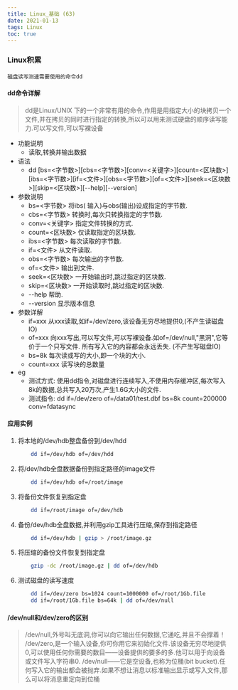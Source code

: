 ```yaml
---
title: Linux_基础 (63)
date: 2021-01-13
tags: Linux
toc: true
---
```


### Linux积累
    磁盘读写测速需要使用的命令dd

<!-- more -->

#### dd命令详解
> dd是Linux/UNIX 下的一个非常有用的命令,作用是用指定大小的块拷贝一个文件,并在拷贝的同时进行指定的转换,所以可以用来测试硬盘的顺序读写能力.可以写文件,可以写裸设备
- 功能说明
    * 读取,转换并输出数据
- 语法
    * dd \[bs=<字节数>]\[cbs=<字节数>]\[conv=<关键字>]\[count=<区块数>]\[ibs=<字节数>]\[if=<文件>]\[obs=<字节数>]\[of=<文件>]\[seek=<区块数>]\[skip=<区块数>]\[--help]\[--version]
- 参数说明
    * bs=<字节数>   将ibs( 输入)与obs(输出)设成指定的字节数.
    * cbs=<字节数>   转换时,每次只转换指定的字节数.
    * conv=<关键字>   指定文件转换的方式.
    * count=<区块数>   仅读取指定的区块数.
    * ibs=<字节数>   每次读取的字节数.
    * if=<文件>   从文件读取.
    * obs=<字节数>   每次输出的字节数.
    * of=<文件>   输出到文件.
    * seek=<区块数>   一开始输出时,跳过指定的区块数.
    * skip=<区块数>   一开始读取时,跳过指定的区块数.
    * --help   帮助.
    * --version   显示版本信息
- 参数详解
    * if=xxx  从xxx读取,如if=/dev/zero,该设备无穷尽地提供0,(不产生读磁盘IO)
    * of=xxx  向xxx写出,可以写文件,可以写裸设备.如of=/dev/null,"黑洞",它等价于一个只写文件. 所有写入它的内容都会永远丢失. (不产生写磁盘IO)
    * bs=8k  每次读或写的大小,即一个块的大小.
    * count=xxx  读写块的总数量
- eg
    * 测试方式: 使用dd指令,对磁盘进行连续写入,不使用内存缓冲区,每次写入8k的数据,总共写入20万次,产生1.6G大小的文件.
    * 测试指令: dd if=/dev/zero of=/data01/test.dbf bs=8k count=200000 conv=fdatasync

#### 应用实例
1. 将本地的/dev/hdb整盘备份到/dev/hdd
    ```bash
        dd if=/dev/hdb of=/dev/hdd
    ```
2. 将/dev/hdb全盘数据备份到指定路径的image文件
    ```bash
        dd if=/dev/hdb of=/root/image
    ```
3. 将备份文件恢复到指定盘
    ```bash
        dd if=/root/image of=/dev/hdb
    ```
4. 备份/dev/hdb全盘数据,并利用gzip工具进行压缩,保存到指定路径
    ```bash
        dd if=/dev/hdb | gzip > /root/image.gz
    ```
5. 将压缩的备份文件恢复到指定盘
    ```bash
        gzip -dc /root/image.gz | dd of=/dev/hdb
    ```
6. 测试磁盘的读写速度
    ```bash
        dd if=/dev/zero bs=1024 count=1000000 of=/root/1Gb.file
        dd if=/root/1Gb.file bs=64k | dd of=/dev/null
    ```

#### /dev/null和/dev/zero的区别
> /dev/null,外号叫无底洞,你可以向它输出任何数据,它通吃,并且不会撑着！
/dev/zero,是一个输入设备,你可你用它来初始化文件.该设备无穷尽地提供0,可以使用任何你需要的数目——设备提供的要多的多.他可以用于向设备或文件写入字符串0.
/dev/null——它是空设备,也称为位桶(bit bucket).任何写入它的输出都会被抛弃.如果不想让消息以标准输出显示或写入文件,那么可以将消息重定向到位桶


